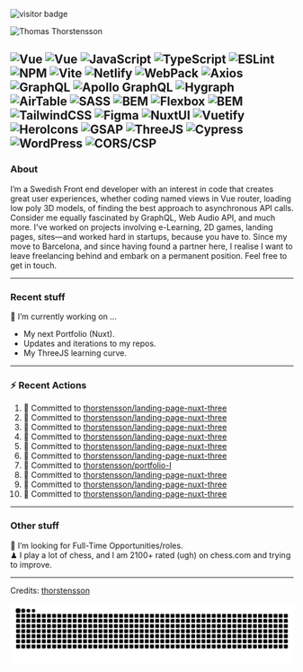 <img src="https://visitor-badge.laobi.icu/badge?page_id=thorstensson" alt="visitor badge"/></p>

![Thomas Thorstensson](https://github.com/user-attachments/assets/ac4417b0-aae0-422a-b866-3b8120c2d6ff)

![Vue](https://img.shields.io/badge/NUXT-fffff?style=for-the-badge&color=000000)
![Vue](https://img.shields.io/badge/Vue-ffffff?style=for-the-badge&color=000000)
![JavaScript](https://img.shields.io/badge/JavaScript-ffffff?style=for-the-badge&color=000000)
![TypeScript](https://img.shields.io/badge/TypeScript-ffffff?style=for-the-badge&color=000000)
![ESLint](https://img.shields.io/badge/ESLint-ffffff?style=for-the-badge&color=000000)
![NPM](https://img.shields.io/badge/NPM-ffffff?style=for-the-badge&color=000000)
![Vite](https://img.shields.io/badge/Vite-ffffff?style=for-the-badge&color=000000)
![Netlify](https://img.shields.io/badge/Netlify-ffffff?style=for-the-badge&color=000000)
![WebPack](https://img.shields.io/badge/WebPack-ffffff?style=for-the-badge&color=000000)
![Axios](https://img.shields.io/badge/Axios-ffffff?style=for-the-badge&color=000000)
![GraphQL](https://img.shields.io/badge/GraphQL-ffffff?style=for-the-badge&color=000000)
![Apollo GraphQL](https://img.shields.io/badge/Apollo%20GraphQL-ffffff?style=for-the-badge&color=000000)
![Hygraph](https://img.shields.io/badge/Hygraph-ffffff?style=for-the-badge&color=000000)
![AirTable](https://img.shields.io/badge/AirTable-ffffff?style=for-the-badge&color=000000)
![SASS](https://img.shields.io/badge/SASS-ffffff?style=for-the-badge&color=000000)
![BEM](https://img.shields.io/badge/BEM-ffffff?style=for-the-badge&color=000000)
![Flexbox](https://img.shields.io/badge/Flexbox-ffffff?style=for-the-badge&color=000000)
![BEM](https://img.shields.io/badge/BEM-ffffff?style=for-the-badge&color=000000)
![TailwindCSS](https://img.shields.io/badge/TailwindCSS-ffffff?style=for-the-badge&color=000000)
![Figma](https://img.shields.io/badge/Figma-ffffff?style=for-the-badge&color=000000)
![NuxtUI](https://img.shields.io/badge/NuxtUI-ffffff?style=for-the-badge&color=000000)
![Vuetify](https://img.shields.io/badge/Vuetify-ffffff?style=for-the-badge&color=000000)
![HeroIcons](https://img.shields.io/badge/HeroIcons-ffffff?style=for-the-badge&color=000000)
![GSAP](https://img.shields.io/badge/GSAP-ffffff?style=for-the-badge&color=000000)
![ThreeJS](https://img.shields.io/badge/ThreeJS-ffffff?style=for-the-badge&color=000000)
![Cypress](https://img.shields.io/badge/Cypress-ffffff?style=for-the-badge&color=000000)
![WordPress](https://img.shields.io/badge/WordPress-ffffff?style=for-the-badge&color=000000)
![CORS/CSP](https://img.shields.io/badge/CORS/CSP-ffffff?style=for-the-badge&color=000000)
---
### About
I’m a Swedish Front end developer with an interest in code that creates great user experiences, whether coding named views in Vue router, loading low poly 3D models, of finding the best approach to asynchronous API calls. Consider me equally fascinated by GraphQL, Web Audio API, and much more. I've worked on projects involving e-Learning, 2D games, landing pages, sites—and worked hard in startups, because you have to. Since my move to Barcelona, and since having found a partner here, I realise I want to leave freelancing behind and embark on a permanent position. Feel free to get in touch.

---
### Recent stuff
🔭 I’m currently working on ... 
- My next Portfolio (Nuxt).
- Updates and iterations to my repos.
- My ThreeJS learning curve.

---
### :zap: Recent Actions
<!--START_SECTION:activity-->
1. 📝 Committed to [thorstensson/landing-page-nuxt-three](https://github.com/thorstensson/landing-page-nuxt-three/commit/b6770537e6713051b9ee1f71401051f29099f815)
2. 📝 Committed to [thorstensson/landing-page-nuxt-three](https://github.com/thorstensson/landing-page-nuxt-three/commit/bb0eca348efdac59f63cfec3e1c4274b9958c9a7)
3. 📝 Committed to [thorstensson/landing-page-nuxt-three](https://github.com/thorstensson/landing-page-nuxt-three/commit/58daeb56b9a04d0431b5ddca78f28d75bcdfb8a0)
4. 📝 Committed to [thorstensson/landing-page-nuxt-three](https://github.com/thorstensson/landing-page-nuxt-three/commit/5c9505e9c28a65e317f99df5894422c274af4ced)
5. 📝 Committed to [thorstensson/landing-page-nuxt-three](https://github.com/thorstensson/landing-page-nuxt-three/commit/68c7fffc92658c92f330fb0794329e05876d4cb9)
6. 📝 Committed to [thorstensson/landing-page-nuxt-three](https://github.com/thorstensson/landing-page-nuxt-three/commit/3c539e9e9a65fa72a32c23a1a50f4b20d4db694c)
7. 📝 Committed to [thorstensson/portfolio-I](https://github.com/thorstensson/portfolio-I/commit/813a024a3ad171004ec3ebf631bb24e0eee4157d)
8. 📝 Committed to [thorstensson/landing-page-nuxt-three](https://github.com/thorstensson/landing-page-nuxt-three/commit/6d5a2fd34d15dc45db6d91de921f22700dfaeb1b)
9. 📝 Committed to [thorstensson/landing-page-nuxt-three](https://github.com/thorstensson/landing-page-nuxt-three/commit/a6d738e55a17d3de2fdd40bec537580ea0a8c12e)
10. 📝 Committed to [thorstensson/landing-page-nuxt-three](https://github.com/thorstensson/landing-page-nuxt-three/commit/4581ab73244ebcb3ec4eb8a507387794ebf0168c)
<!--END_SECTION:activity-->

---
### Other stuff
💼 I’m looking for Full-Time Opportunities/roles.<br>
♟ I play a lot of chess, and I am 2100+ rated (ugh) on chess.com and trying to improve.


-----
Credits: [thorstensson](https://github.com/thorstensson)

![Snake animation](https://raw.githubusercontent.com/thorstensson/thorstensson/output/github-contribution-grid-snake-dark.svg)
